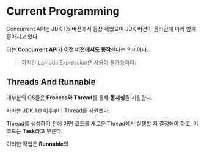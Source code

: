 # Current Programming

Concurrent API는 JDK 1.5 버전에서 등장 하였으며 JDK 버전이 올라감에 따라 함께 좋아지고 있다.

이는 **Concurrent API가 이전 버전에서도 동작**한다는 의미이다.

> 하지만 Lambda Expression은 사용이 불가능하다.

   

## Threads And Runnable

대부분의 OS들은 **Process와 Thread**를 통해 **동시성**을 지원한다.

자바는 JDK 1.0 이후부터 Thread를 지원했다.

Thread를 생성하기 전에 어떤 코드를 새로운 Thread에서 실행할 지 결정해야 하고, 이 코드는 **Task**라고 부른다.

이러한 작업은 **Runnable**의 

